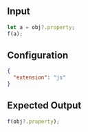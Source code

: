 
## Input
```javascript input
let a = obj?.property;
f(a);
```

## Configuration
```json configuration
{
  "extension": "js"
}
```

## Expected Output
```javascript expected output
f(obj?.property);
```
